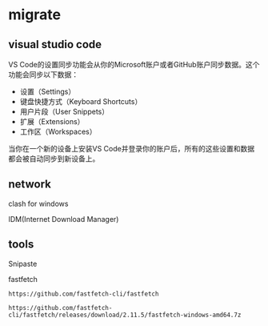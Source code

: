 # migrate

## visual studio code

VS Code的设置同步功能会从你的Microsoft账户或者GitHub账户同步数据。这个功能会同步以下数据：

- 设置（Settings）
- 键盘快捷方式（Keyboard Shortcuts）
- 用户片段（User Snippets）
- 扩展（Extensions）
- 工作区（Workspaces）

当你在一个新的设备上安装VS Code并登录你的账户后，所有的这些设置和数据都会被自动同步到新设备上。

## network

clash for windows

IDM(Internet Download Manager)

## tools

Snipaste

fastfetch

```
https://github.com/fastfetch-cli/fastfetch

https://github.com/fastfetch-cli/fastfetch/releases/download/2.11.5/fastfetch-windows-amd64.7z
```
